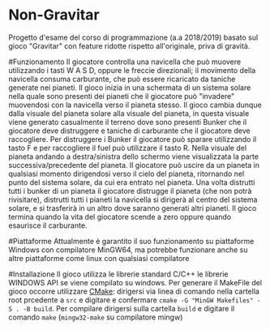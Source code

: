 # Non-Gravitar
Progetto d'esame del corso di programmazione (a.a 2018/2019) basato sul gioco "Gravitar" con feature ridotte rispetto all'originale, priva di gravità.

#Funzionamento
Il giocatore controlla una navicella che può muovere utilizzando i tasti W A S D, oppure le freccie direzionali; il movimento della navicella consuma carburante, che può essere ricaricato da taniche generate nei pianeti.
Il gioco inizia in una schermata di un sistema solare nella quale sono presenti dei pianeti che il giocatore può "invadere" muovendosi con la navicella verso il pianeta stesso.
Il gioco cambia dunque dalla visuale del pianeta solare alla visuale del pianeta, in questa visuale viene generato casualmente il terreno dove sono presenti Bunker che il giocatore deve distruggere e taniche di carburante che il giocatore deve raccogliere.
Per distruggere i Bunker il giocatore può sparare utilizzando il tasto F e per raccogliere il fuel può utilizzare il tasto R.
Nella visuale del pianeta andando a destra/sinistra dello schermo viene visualizzata la parte successiva/precedente del pianeta. Il giocatore può uscire da un pianeta in qualsiasi momento dirigendosi verso il cielo del pianeta, ritornando nel punto del sistema solare, da cui era entrato nel pianeta.
Una volta distrutti tutti i bunker di un pianeta il giocatore distrugge il pianeta (che non potrà rivisitare), distrutti tutti i pianeti la navicella si dirigerà al centro del sistema solare, e si trasferirà in un altro dove saranno generati altri pianeti.
Il gioco termina quando la vita del giocatore scende a zero oppure quando esaurisce il carburante.

#Piattaforme
Attualmente è garantito il suo funzionamento su piattaforme Windows con compilatore MinGW64, ma potrebbe funzionare anche su altre piattaforme come linux con qualsiasi compilatore

#Installazione
Il gioco utilizza le librerie standard C/C++ le librerie WINDOWS API se viene compilato su windows.
Per generare il MakeFile del gioco occorre utilizzare [CMake](https://cmake.org/download/): dirigersi via linea di comando nella cartella root prcedente a ```src``` e digitare e confermare ```cmake -G "MinGW Makefiles" -S . -B build```.
Per compilare dirigersi sulla cartella ```build``` e digitare il comando ```make``` (```mingw32-make``` su compilatore mingw)

